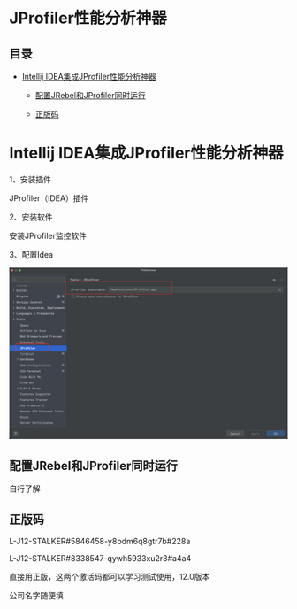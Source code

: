 # JProfiler性能分析神器

## 目录

*   [Intellij IDEA集成JProfiler性能分析神器](#intellij-idea集成jprofiler性能分析神器)

    *   [配置JRebel和JProfiler同时运行](#配置jrebel和jprofiler同时运行)

    *   [正版码](#正版码)

# Intellij IDEA集成JProfiler性能分析神器

1、安装插件

JProfiler（IDEA）插件

2、安装软件

安装JProfiler监控软件

3、配置Idea

![](image/image_3Q_nLfeWIc.png)

## 配置JRebel和JProfiler同时运行

自行了解

## 正版码

L-J12-STALKER#5846458-y8bdm6q8gtr7b#228a&#x20;

L-J12-STALKER#8338547-qywh5933xu2r3#a4a4&#x20;

直接用正版，这两个激活码都可以学习测试使用，12.0版本

公司名字随便填
